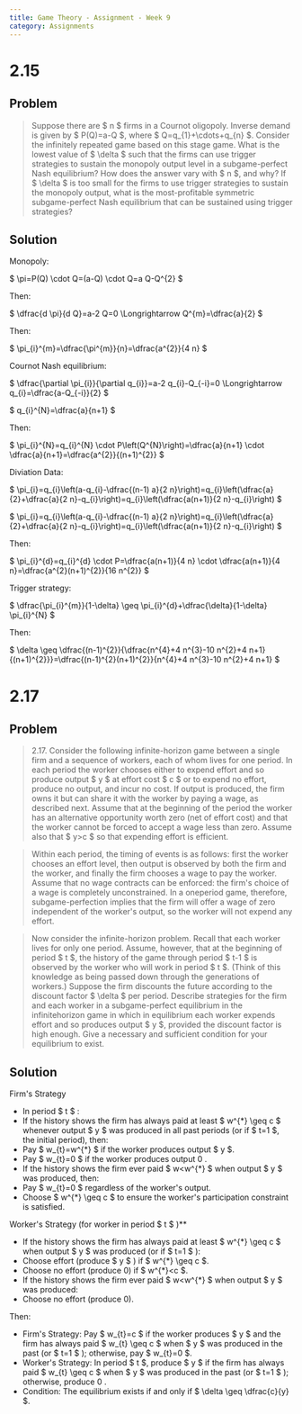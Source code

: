 ```yaml
---
title: Game Theory - Assignment - Week 9
category: Assignments
---
```


# 2.15

## Problem

> Suppose there are $ n $ firms in a Cournot oligopoly. Inverse demand is given by $ P(Q)=a-Q $, where $ Q=q_{1}+\cdots+q_{n} $. Consider the infinitely repeated game based on this stage game. What is the lowest value of $ \delta $ such that the firms can use trigger strategies to sustain the monopoly output level in a subgame-perfect Nash equilibrium? How does the answer vary with $ n $, and why? If $ \delta $ is too small for the firms to use trigger strategies to sustain the monopoly output, what is the most-profitable symmetric subgame-perfect Nash equilibrium that can be sustained using trigger strategies?

## Solution 

Monopoly:

$ \pi=P(Q) \cdot Q=(a-Q) \cdot Q=a Q-Q^{2} $

Then:

$ \dfrac{d \pi}{d Q}=a-2 Q=0 \Longrightarrow Q^{m}=\dfrac{a}{2} $

Then:

$ \pi_{i}^{m}=\dfrac{\pi^{m}}{n}=\dfrac{a^{2}}{4 n} $

Cournot Nash equilibrium:

$ \dfrac{\partial \pi_{i}}{\partial q_{i}}=a-2 q_{i}-Q_{-i}=0 \Longrightarrow q_{i}=\dfrac{a-Q_{-i}}{2} $

$ q_{i}^{N}=\dfrac{a}{n+1} $

Then:

$ \pi_{i}^{N}=q_{i}^{N} \cdot P\left(Q^{N}\right)=\dfrac{a}{n+1} \cdot \dfrac{a}{n+1}=\dfrac{a^{2}}{(n+1)^{2}} $

Diviation Data:

$ \pi_{i}=q_{i}\left(a-q_{i}-\dfrac{(n-1) a}{2 n}\right)=q_{i}\left(\dfrac{a}{2}+\dfrac{a}{2 n}-q_{i}\right)=q_{i}\left(\dfrac{a(n+1)}{2 n}-q_{i}\right) $

$ \pi_{i}=q_{i}\left(a-q_{i}-\dfrac{(n-1) a}{2 n}\right)=q_{i}\left(\dfrac{a}{2}+\dfrac{a}{2 n}-q_{i}\right)=q_{i}\left(\dfrac{a(n+1)}{2 n}-q_{i}\right) $

Then:

$ \pi_{i}^{d}=q_{i}^{d} \cdot P=\dfrac{a(n+1)}{4 n} \cdot \dfrac{a(n+1)}{4 n}=\dfrac{a^{2}(n+1)^{2}}{16 n^{2}} $

Trigger strategy:

$ \dfrac{\pi_{i}^{m}}{1-\delta} \geq \pi_{i}^{d}+\dfrac{\delta}{1-\delta} \pi_{i}^{N} $

Then:

$ \delta \geq \dfrac{(n-1)^{2}}{\dfrac{n^{4}+4 n^{3}-10 n^{2}+4 n+1}{(n+1)^{2}}}=\dfrac{(n-1)^{2}(n+1)^{2}}{n^{4}+4 n^{3}-10 n^{2}+4 n+1} $

# 2.17

## Problem

> 2.17. Consider the following infinite-horizon game between a single firm and a sequence of workers, each of whom lives for one period. In each period the worker chooses either to expend effort and so produce output $ y $ at effort cost $ c $ or to expend no effort, produce no output, and incur no cost. If output is produced, the firm owns it but can share it with the worker by paying a wage, as described next. Assume that at the beginning of the period the worker has an alternative opportunity worth zero (net of effort cost) and that the worker cannot be forced to accept a wage less than zero. Assume also that $ y>c $ so that expending effort is efficient.

> Within each period, the timing of events is as follows: first the worker chooses an effort level, then output is observed by both the firm and the worker, and finally the firm chooses a wage to pay the worker. Assume that no wage contracts can be enforced: the firm's choice of a wage is completely unconstrained. In a oneperiod game, therefore, subgame-perfection implies that the firm will offer a wage of zero independent of the worker's output, so the worker will not expend any effort.

> Now consider the infinite-horizon problem. Recall that each worker lives for only one period. Assume, however, that at the beginning of period $ t $, the history of the game through period $ t-1 $ is observed by the worker who will work in period $ t $. (Think of this knowledge as being passed down through the generations of workers.) Suppose the firm discounts the future according to the discount factor $ \delta $ per period. Describe strategies for the firm and each worker in a subgame-perfect equilibrium in the infinitehorizon game in which in equilibrium each worker expends effort and so produces output $ y $, provided the discount factor is high enough. Give a necessary and sufficient condition for your equilibrium to exist.

## Solution 

 Firm's Strategy
- In period $ t $ :
- If the history shows the firm has always paid at least $ w^{*} \geq c $ whenever output $ y $ was produced in all past periods (or if $ t=1 $, the initial period), then:
- Pay $ w_{t}=w^{*} $ if the worker produces output $ y $.
- Pay $ w_{t}=0 $ if the worker produces output 0 .
- If the history shows the firm ever paid $ w<w^{*} $ when output $ y $ was produced, then:
- Pay $ w_{t}=0 $ regardless of the worker's output.
- Choose $ w^{*} \geq c $ to ensure the worker's participation constraint is satisfied.

Worker's Strategy (for worker in period $ t $ )**
- If the history shows the firm has always paid at least $ w^{*} \geq c $ when output $ y $ was produced (or if $ t=1 $ ):
- Choose effort (produce $ y $ ) if $ w^{*} \geq c $.
- Choose no effort (produce 0) if $ w^{*}<c $.
- If the history shows the firm ever paid $ w<w^{*} $ when output $ y $ was produced:
- Choose no effort (produce 0).

Then:

- Firm's Strategy: Pay $ w_{t}=c $ if the worker produces $ y $ and the firm has always paid $ w_{t} \geq c $ when $ y $ was produced in the past (or $ t=1 $ ); otherwise, pay $ w_{t}=0 $.
- Worker's Strategy: In period $ t $, produce $ y $ if the firm has always paid $ w_{t} \geq c $ when $ y $ was produced in the past (or $ t=1 $ ); otherwise, produce 0 .
- Condition: The equilibrium exists if and only if $ \delta \geq \dfrac{c}{y} $.

